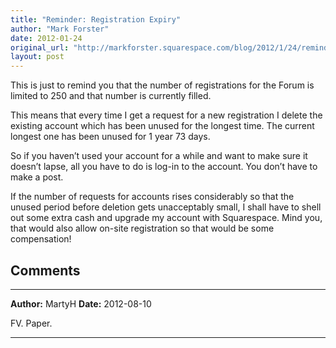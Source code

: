 ```yaml
---
title: "Reminder: Registration Expiry"
author: "Mark Forster"
date: 2012-01-24
original_url: "http://markforster.squarespace.com/blog/2012/1/24/reminder-registration-expiry.html"
layout: post
---
```


This is just to remind you that the number of registrations for the Forum is limited to 250 and that number is currently filled.

This means that every time I get a request for a new registration I delete the existing account which has been unused for the longest time. The current longest one has been unused for 1 year 73 days.

So if you haven’t used your account for a while and want to make sure it doesn’t lapse, all you have to do is log-in to the account. You don’t have to make a post.

If the number of requests for accounts rises considerably so that the unused period before deletion gets unacceptably small, I shall have to shell out some extra cash and upgrade my account with Squarespace. Mind you, that would also allow on-site registration so that would be some compensation!


## Comments

---

**Author:** MartyH
**Date:** 2012-08-10

FV. Paper.

---
